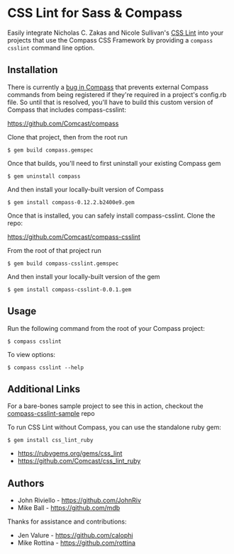# CSS Lint for Sass & Compass

Easily integrate Nicholas C. Zakas and Nicole Sullivan's [CSS Lint](http://csslint.net/) into your projects that use the Compass CSS Framework by providing a `compass csslint` command line option.

## Installation

There is currently a [bug in Compass](https://github.com/chriseppstein/compass/issues/1053) that prevents external Compass commands from being registered if they're required in a project's config.rb file. So until that is resolved, you'll have to build this custom version of Compass that includes compass-csslint:

https://github.com/Comcast/compass

Clone that project, then from the root run

    $ gem build compass.gemspec

Once that builds, you'll need to first uninstall your existing Compass gem

    $ gem uninstall compass

And then install your locally-built version of Compass

    $ gem install compass-0.12.2.b2400e9.gem

Once that is installed, you can safely install compass-csslint. Clone the repo:

https://github.com/Comcast/compass-csslint

From the root of that project run

    $ gem build compass-csslint.gemspec

And then install your locally-built version of the gem

    $ gem install compass-csslint-0.0.1.gem

## Usage

Run the following command from the root of your Compass project:

    $ compass csslint

To view options:

    $ compass csslint --help

## Additional Links

For a bare-bones sample project to see this in action, checkout the [compass-csslint-sample](https://github.com/Comcast/compass-csslint-sample) repo

To run CSS Lint without Compass, you can use the standalone ruby gem:

    $ gem install css_lint_ruby


* https://rubygems.org/gems/css_lint
* https://github.com/Comcast/css_lint_ruby

## Authors

* John Riviello - https://github.com/JohnRiv
* Mike Ball - https://github.com/mdb

Thanks for assistance and contributions:
* Jen Valure - https://github.com/calophi
* Mike Rottina - https://github.com/rottina